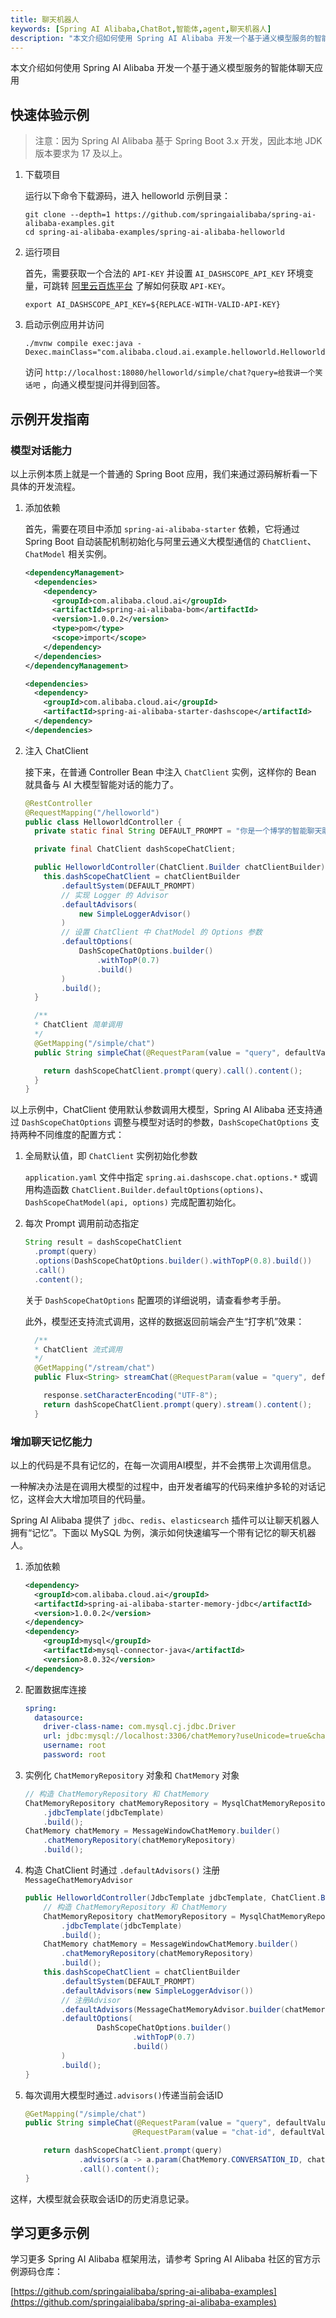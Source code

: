 ```yaml
---
title: 聊天机器人
keywords: [Spring AI Alibaba,ChatBot,智能体,agent,聊天机器人]
description: "本文介绍如何使用 Spring AI Alibaba 开发一个基于通义模型服务的智能聊天应用。"
---
```


本文介绍如何使用 Spring AI Alibaba 开发一个基于通义模型服务的智能体聊天应用

## 快速体验示例

> 注意：因为 Spring AI Alibaba 基于 Spring Boot 3.x 开发，因此本地 JDK 版本要求为 17 及以上。

1. 下载项目

    运行以下命令下载源码，进入 helloworld 示例目录：

    ```shell
    git clone --depth=1 https://github.com/springaialibaba/spring-ai-alibaba-examples.git
    cd spring-ai-alibaba-examples/spring-ai-alibaba-helloworld
    ```

2. 运行项目

    首先，需要获取一个合法的 `API-KEY` 并设置 `AI_DASHSCOPE_API_KEY` 环境变量，可跳转 <a target="_blank" href="https://help.aliyun.com/zh/model-studio/developer-reference/get-api-key">阿里云百炼平台</a> 了解如何获取 `API-KEY`。

    ```shell
    export AI_DASHSCOPE_API_KEY=${REPLACE-WITH-VALID-API-KEY}
    ```

3. 启动示例应用并访问

    ```shell
    ./mvnw compile exec:java -Dexec.mainClass="com.alibaba.cloud.ai.example.helloworld.HelloworldApplication"
    ```

    访问 `http://localhost:18080/helloworld/simple/chat?query=给我讲一个笑话吧` ，向通义模型提问并得到回答。

## 示例开发指南

### 模型对话能力

以上示例本质上就是一个普通的 Spring Boot 应用，我们来通过源码解析看一下具体的开发流程。

1. 添加依赖

    首先，需要在项目中添加 `spring-ai-alibaba-starter` 依赖，它将通过 Spring Boot 自动装配机制初始化与阿里云通义大模型通信的 `ChatClient`、`ChatModel` 相关实例。

    ```xml
    <dependencyManagement>
      <dependencies>
        <dependency>
          <groupId>com.alibaba.cloud.ai</groupId>
          <artifactId>spring-ai-alibaba-bom</artifactId>
          <version>1.0.0.2</version>
          <type>pom</type>
          <scope>import</scope>
        </dependency>
      </dependencies>
    </dependencyManagement>

    <dependencies>
      <dependency>
        <groupId>com.alibaba.cloud.ai</groupId>
        <artifactId>spring-ai-alibaba-starter-dashscope</artifactId>
      </dependency>
    </dependencies>
    ```

2. 注入 ChatClient

    接下来，在普通 Controller Bean 中注入 `ChatClient` 实例，这样你的 Bean 就具备与 AI 大模型智能对话的能力了。

    ```java
    @RestController
    @RequestMapping("/helloworld")
    public class HelloworldController {
      private static final String DEFAULT_PROMPT = "你是一个博学的智能聊天助手，请根据用户提问回答！";

      private final ChatClient dashScopeChatClient;

      public HelloworldController(ChatClient.Builder chatClientBuilder) {
        this.dashScopeChatClient = chatClientBuilder
            .defaultSystem(DEFAULT_PROMPT)
            // 实现 Logger 的 Advisor
            .defaultAdvisors(
                new SimpleLoggerAdvisor()
            )
            // 设置 ChatClient 中 ChatModel 的 Options 参数
            .defaultOptions(
                DashScopeChatOptions.builder()
                    .withTopP(0.7)
                    .build()
            )
            .build();
      }

      /**
      * ChatClient 简单调用
      */
      @GetMapping("/simple/chat")
      public String simpleChat(@RequestParam(value = "query", defaultValue = "你好，很高兴认识你，能简单介绍一下自己吗？")String query) {

        return dashScopeChatClient.prompt(query).call().content();
      }
    }
    ```

以上示例中，ChatClient 使用默认参数调用大模型，Spring AI Alibaba 还支持通过 `DashScopeChatOptions` 调整与模型对话时的参数，`DashScopeChatOptions` 支持两种不同维度的配置方式：

1. 全局默认值，即 `ChatClient` 实例初始化参数

    `application.yaml` 文件中指定 `spring.ai.dashscope.chat.options.*` 或调用构造函数 `ChatClient.Builder.defaultOptions(options)`、`DashScopeChatModel(api, options)` 完成配置初始化。

2. 每次 Prompt 调用前动态指定

    ```java
    String result = dashScopeChatClient
      .prompt(query)
      .options(DashScopeChatOptions.builder().withTopP(0.8).build())
      .call()
      .content();
    ```

    关于 `DashScopeChatOptions` 配置项的详细说明，请查看参考手册。

    此外，模型还支持流式调用，这样的数据返回前端会产生“打字机”效果：

    ```java
      /**
      * ChatClient 流式调用
      */
      @GetMapping("/stream/chat")
      public Flux<String> streamChat(@RequestParam(value = "query", defaultValue = "你好，很高兴认识你，能简单介绍一下自己吗？")String query, HttpServletResponse response) {

        response.setCharacterEncoding("UTF-8");
        return dashScopeChatClient.prompt(query).stream().content();
      }
    ```

### 增加聊天记忆能力

以上的代码是不具有记忆的，在每一次调用AI模型，并不会携带上次调用信息。

一种解决办法是在调用大模型的过程中，由开发者编写的代码来维护多轮的对话记忆，这样会大大增加项目的代码量。

Spring AI Alibaba 提供了 `jdbc`、`redis`、`elasticsearch` 插件可以让聊天机器人拥有“记忆”。下面以 MySQL 为例，演示如何快速编写一个带有记忆的聊天机器人。

1. 添加依赖

    ```xml
    <dependency>
      <groupId>com.alibaba.cloud.ai</groupId>
      <artifactId>spring-ai-alibaba-starter-memory-jdbc</artifactId>
      <version>1.0.0.2</version>
    </dependency>
    <dependency>
        <groupId>mysql</groupId>
        <artifactId>mysql-connector-java</artifactId>
        <version>8.0.32</version>
    </dependency>
    ```

2. 配置数据库连接

    ```yaml
    spring:
      datasource:
        driver-class-name: com.mysql.cj.jdbc.Driver
        url: jdbc:mysql://localhost:3306/chatMemory?useUnicode=true&characterEncoding=UTF-8
        username: root
        password: root
    ```

3. 实例化 `ChatMemoryRepository` 对象和 `ChatMemory` 对象

    ```java
    // 构造 ChatMemoryRepository 和 ChatMemory
    ChatMemoryRepository chatMemoryRepository = MysqlChatMemoryRepository.mysqlBuilder()
        .jdbcTemplate(jdbcTemplate)
        .build();
    ChatMemory chatMemory = MessageWindowChatMemory.builder()
        .chatMemoryRepository(chatMemoryRepository)
        .build();
    ```

4. 构造 ChatClient 时通过 `.defaultAdvisors()` 注册 `MessageChatMemoryAdvisor`

    ```java
    public HelloworldController(JdbcTemplate jdbcTemplate, ChatClient.Builder chatClientBuilder) {
        // 构造 ChatMemoryRepository 和 ChatMemory
        ChatMemoryRepository chatMemoryRepository = MysqlChatMemoryRepository.mysqlBuilder()
            .jdbcTemplate(jdbcTemplate)
            .build();
        ChatMemory chatMemory = MessageWindowChatMemory.builder()
            .chatMemoryRepository(chatMemoryRepository)
            .build();
        this.dashScopeChatClient = chatClientBuilder
            .defaultSystem(DEFAULT_PROMPT)
            .defaultAdvisors(new SimpleLoggerAdvisor())
            // 注册Advisor
            .defaultAdvisors(MessageChatMemoryAdvisor.builder(chatMemory).build())
            .defaultOptions(
                    DashScopeChatOptions.builder()
                            .withTopP(0.7)
                            .build()
            )
            .build();
    }
    ```

5. 每次调用大模型时通过`.advisors()`传递当前会话ID

    ```java
    @GetMapping("/simple/chat")
    public String simpleChat(@RequestParam(value = "query", defaultValue = "你好，很高兴认识你，能简单介绍一下自己吗？")String query,
                            @RequestParam(value = "chat-id", defaultValue = "1") String chatId) {

        return dashScopeChatClient.prompt(query)
                .advisors(a -> a.param(ChatMemory.CONVERSATION_ID, chatId))
                .call().content();
    }
    ```

这样，大模型就会获取会话ID的历史消息记录。

## 学习更多示例

学习更多 Spring AI Alibaba 框架用法，请参考 Spring AI Alibaba 社区的官方示例源码仓库：

[https://github.com/springaialibaba/spring-ai-alibaba-examples](https://github.com/springaialibaba/spring-ai-alibaba-examples)

